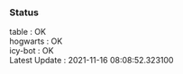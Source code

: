 ### Status


table : OK  
hogwarts : OK  
icy-bot : OK  
Latest Update : 2021-11-16 08:08:52.323100
